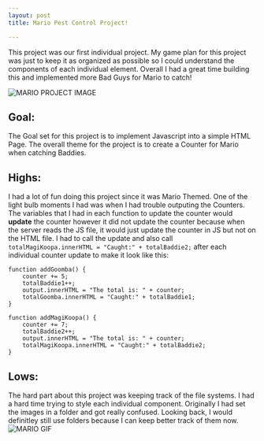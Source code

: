 ```yaml
---
layout: post
title: Mario Pest Control Project!

---
```




This project was our first individual project. My game plan for this project was just to keep it as organized as possible
so I could understand the components of each individual element.  Overall I had a great time building this and implemented
more Bad Guys for Mario to catch!

![MARIO PROJECT IMAGE](https://patticus3rd.github.io/images/mario_project.png)

## Goal:
The Goal set for this project is to implement Javascript into a simple HTML Page.  The overall theme for the project is to create a Counter for Mario when catching Baddies. 

## Highs:
I had a lot of fun doing this project since it was Mario Themed.  One of the light bulb moments I had was when I had trouble outputing the Counters.  The variables that I had in each function to update the counter would **update** the counter however it did not update the counter because when the server reads the JS file, it would just update the counter in JS but not on the HTML file.  I had to call the update and also call ```totalMagiKoopa.innerHTML = "Caught:" + totalBaddie2;``` after each individual counter update to make it look like this:
```
function addGoomba() {
    counter += 5;
    totalBaddie1++;
    output.innerHTML = "The total is: " + counter;
    totalGoomba.innerHTML = "Caught:" + totalBaddie1;
}

function addMagiKoopa() {
    counter += 7;
    totalBaddie2++;
    output.innerHTML = "The total is: " + counter;
    totalMagiKoopa.innerHTML = "Caught:" + totalBaddie2;
}
```

## Lows:
The hard part about this project was keeping track of the file systems. I had a hard time trying to style each individual component.  Originally I had set the images in a folder and got really confused. Looking back, I would definitley still use folders because I can keep better track of them now.
![MARIO GIF](https://patticus3rd.github.io/images/mario_gif.gif)



